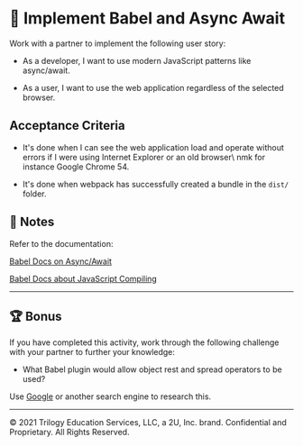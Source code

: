 # 📖 Implement Babel and Async Await

Work with a partner to implement the following user story:

* As a developer, I want to use modern JavaScript patterns like async/await.

* As a user, I want to use the web application regardless of the selected browser.

## Acceptance Criteria

* It's done when I can see the web application load and operate without errors if I were using Internet Explorer or an old browser\\ nmk for instance Google Chrome 54.

* It's done when webpack has successfully created a bundle in the `dist/` folder.

## 📝 Notes

Refer to the documentation: 

[Babel Docs on Async/Await](https://babeljs.io/docs/en/babel-plugin-transform-runtime)

[Babel Docs about JavaScript Compiling](https://babeljs.io/docs/en/)

---

## 🏆 Bonus

If you have completed this activity, work through the following challenge with your partner to further your knowledge:

* What Babel plugin would allow object rest and spread operators to be used?

Use [Google](https://www.google.com) or another search engine to research this.

---
© 2021 Trilogy Education Services, LLC, a 2U, Inc. brand. Confidential and Proprietary. All Rights Reserved.
